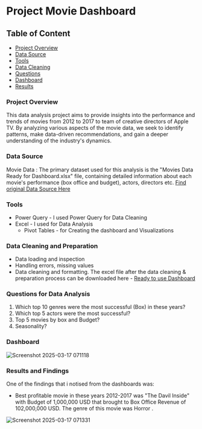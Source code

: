 # Project Movie Dashboard
## Table of Content
- [Project Overview](#project-overview)
- [Data Source](#data-source)
- [Tools](#tools)
- [Data Cleaning](#data-cleaning-and-preparation)
- [Questions](#questions-for-data-analysis)
- [Dashboard](#dashboard)
- [Results](#results-and-findings)
  
### Project Overview
This data analysis project aims to provide insights into the performance and trends of movies from 2012 to 2017 to team of creative directors of Apple TV. 
By analyzing various aspects of the movie data, we seek to identify patterns, make data-driven recommendations, and gain a deeper understanding of the industry's dynamics.
### Data Source
Movie Data : The primary dataset used for this analysis is the "Movies Data Ready for Dashboard.xlsx" file, containing detailed information about each movie's performance (box office and budget), actors, directors etc.
 [Find original Data Source Here](https://github.com/user-attachments/files/19287241/AANPLdFKQ5qgmO5lWys6_Movies.Data.Ready.for.Dashboard.xlsx)

 ### Tools
- Power Query - I used Power Query for Data Cleaning
- Excel - I used for Data Analysis
    - Pivot Tables - for Creating the dashboard and Visualizations
### Data Cleaning and Preparation
- Data loading and inspection
- Handling errors, missing values
- Data cleaning and formatting. The excel file after the data cleaning & preparation process can be downloaded here - [Ready to use Dashboard ](https://github.com/user-attachments/files/19273977/Movie.Dashbosrd.for.Apple.TV.xlsx)
### Questions for Data Analysis
1. Which top 10 genres were the most successful (Box) in these years?
2. Which top 5 actors were the most successful?
3. Top 5 movies by box and Budget?
4. Seasonality?
### Dashboard
![Screenshot 2025-03-17 071118](https://github.com/user-attachments/assets/e866e518-db64-4c50-ac78-e31cab4faed7)

### Results and Findings
One of the findings that i notised from the dashboards was:
- Best profitable movie in these years 2012-2017 was "The Davil Inside" with Budget of 1,000,000 USD that brought to Box Office Revenue of 102,000,000 USD. The genre of this movie was Horror . 

![Screenshot 2025-03-17 071331](https://github.com/user-attachments/assets/f12000ef-0c60-459e-9b06-da3e02cc2c06)




